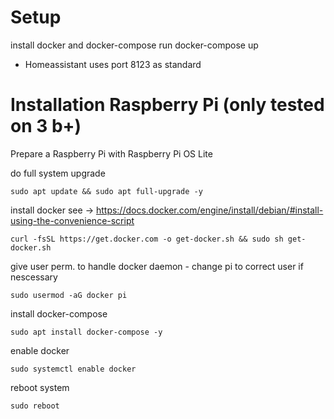 
# Setup
install docker and docker-compose
run docker-compose up
* Homeassistant uses port 8123 as standard


# Installation Raspberry Pi (only tested on 3 b+)

Prepare a Raspberry Pi with Raspberry Pi OS Lite

do full system upgrade
```
sudo apt update && sudo apt full-upgrade -y
```

install docker see -> https://docs.docker.com/engine/install/debian/#install-using-the-convenience-script
```
curl -fsSL https://get.docker.com -o get-docker.sh && sudo sh get-docker.sh
```

give user perm. to handle docker daemon - change pi to correct user if nescessary
```
sudo usermod -aG docker pi
```

install docker-compose
```
sudo apt install docker-compose -y
```

enable docker
```
sudo systemctl enable docker
```
reboot system
```
sudo reboot
```
